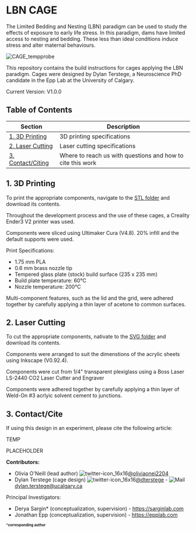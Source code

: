 LBN CAGE
========

The Limited Bedding and Nesting (LBN) paradigm can be used to study the effects of exposure to early life stress.  In this paradigm, dams have limited access to nesting and bedding.  These less than ideal conditions induce stress and alter maternal behaviours.

![CAGE_tempprobe](https://github.com/user-attachments/assets/86e40d0c-ae11-4ba9-850d-af2452f9beb9)



This repository contains the build instructions for cages applying the LBN paradigm.  Cages were designed by Dylan Terstege, a Neuroscience PhD candidate in the Epp Lab at the University of Calgary.

Current Version: V1.0.0

## Table of Contents

| Section  | Description | 
| ------------- | ------------- | 
| [1. 3D Printing](#print)   | 3D printing specifications  |
| [2. Laser Cutting](#cut)   | Laser cutting specifications  |
| [3. Contact/Citing](#contact)  | Where to reach us with questions and how to cite this work  |

<a name="print"/>

## 1. 3D Printing

To print the appropriate components, navigate to the [STL folder](https://github.com/dterstege/LBN_Cage/tree/main/LBN_Cage/STL) and download its contents.

Throughout the development process and the use of these cages, a Creality Ender3 V2 printer was used.

Components were sliced using Ultimaker Cura (V4.8).  20% infill and the default supports were used.

Print Specifications:

- 1.75 mm PLA
- 0.6 mm brass nozzle tip
- Tempered glass plate (stock) build surface (235 x 235 mm)
- Build plate temperature: 60°C
- Nozzle temperature: 200°C

Multi-component features, such as the lid and the grid, were adhered together by carefully applying a thin layer of acetone to common surfaces.

<a name="cut"/>

## 2. Laser Cutting

To cut the appropriate components, nativate to the [SVG folder](https://github.com/dterstege/LBN_Cage/tree/main/LBN_Cage/SVG) and download its contents.

Components were arranged to suit the dimenstions of the acrylic sheets using Inkscape (V0.92.4).

Components were cut from 1/4" transparent plexiglass using a Boss Laser LS-2440 CO2 Laser Cutter and Engraver

Components were adhered together by carefully applying a thin layer of Weld-On #3 acrlyic solvent cement to junctions.

<a name="contact"/>

## 3. Contact/Cite

If using this design in an experiment, please cite the following article:

TEMP

PLACEHOLDER

**Contributors:**
- Olivia O'Neill (lead author) ![twitter-icon_16x16](https://user-images.githubusercontent.com/44174532/113163958-e3d3e400-91fd-11eb-8d79-17906d8d3f25.png)[@oliviaonei2204](https://twitter.com/oliviaonei2204)
- Dylan Terstege (cage design) ![twitter-icon_16x16](https://user-images.githubusercontent.com/44174532/113163958-e3d3e400-91fd-11eb-8d79-17906d8d3f25.png)[@dterstege](https://twitter.com/dterstege) - ![Mail](https://user-images.githubusercontent.com/44174532/113164412-50e77980-91fe-11eb-9282-dd83852578ce.png) dylan.terstege@ucalgary.ca

Principal Investigators:
- Derya Sargin* (conceptualization, supervision) - https://sarginlab.com
- Jonathan Epp (conceptualization, supervision) - https://epplab.com

<sub><sup>***corresponding author**</sup></sub>

